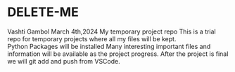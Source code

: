 # DELETE-ME
Vashti Gambol
March 4th,2024
My temporary project repo
This is a trial repo for temporary projects where all my files will be kept.  
Python Packages will be installed Many interesting 
important files and information will be available as the project progress.
After the project is final we will git add and push from VSCode.
